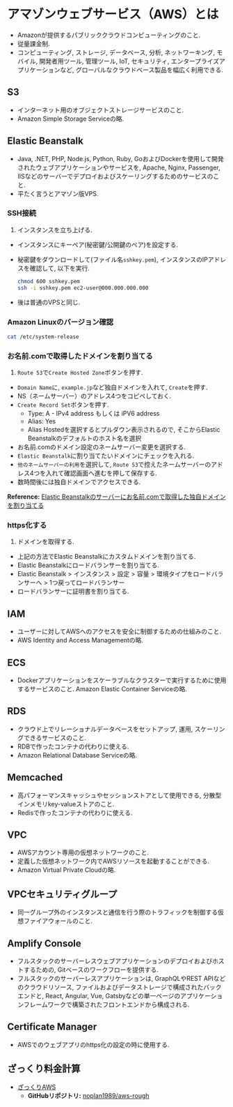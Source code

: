 # アマゾンウェブサービス（AWS）とは
- Amazonが提供するパブリッククラウドコンピューティングのこと.
- 従量課金制.
- コンピューティング, ストレージ, データベース, 分析, ネットワーキング, モバイル, 開発者用ツール, 管理ツール, IoT, セキュリティ, エンタープライズアプリケーションなど, グローバルなクラウドベース製品を幅広く利用できる.

## S3
- インターネット用のオブジェクトストレージサービスのこと.
- Amazon Simple Storage Serviceの略.

## Elastic Beanstalk
- Java, .NET, PHP, Node.js, Python, Ruby, GoおよびDockerを使用して開発されたウェブアプリケーションやサービスを, Apache, Nginx, Passenger, IISなどのサーバーでデプロイおよびスケーリングするためのサービスのこと.
- 平たく言うとアマゾン版VPS.

### SSH接続
1. インスタンスを立ち上げる.
- インスタンスにキーペア(秘密鍵/公開鍵のペア)を設定する.
- 秘密鍵をダウンロードして(ファイル名`sshkey.pem`), インスタンスのIPアドレスを確認して, 以下を実行.

    ```bash
    chmod 600 sshkey.pem
    ssh -i sshkey.pem ec2-user@000.000.000.000
    ```
- 後は普通のVPSと同じ.

### Amazon Linuxのバージョン確認
```bash
cat /etc/system-release
```

### お名前.comで取得したドメインを割り当てる
1. `Route 53`で`Create Hosted Zone`ボタンを押す.
- `Domain Name`に, `example.jp`など独自ドメインを入れて, `Create`を押す.
- NS（ネームサーバー）のアドレス4つをコピペしておく.
- `Create Record Set`ボタンを押す.
  - Type: A - IPv4 address もしくは iPV6 address
  - Alias: Yes
  - Alias Hostedを選択するとプルダウン表示されるので, そこからElastic Beanstalkのデフォルトのホスト名を選択
- お名前.comのドメイン設定のネームサーバー変更を選択する.
- `Elastic Beanstalk`に割り当てたいドメインにチェックを入れる.
- `他のネームサーバーの利用`を選択して, `Route 53`で控えたネームサーバーのアドレス4つを入れて確認画面へ進むを押して保存する.
- 数時間後には独自ドメインでアクセスできる.

**Reference:** [Elastic Beanstalkのサーバーにお名前.comで取得した独自ドメインを割り当てる](https://qiita.com/roba4coding/items/9eaa542caa29d588e4d1)

### https化する
1. ドメインを取得する.
- 上記の方法でElastic Beanstalkにカスタムドメインを割り当てる.
- Elastic Beanstalkにロードバランサーを割り当てる.
 - Elastic Beanstalk > インスタンス > 設定 > 容量 > 環境タイプをロードバランサーへ > 1つ戻ってロードバランサー
- ロードバランサーに証明書を割り当てる.

## IAM
- ユーザーに対してAWSへのアクセスを安全に制御するための仕組みのこと.
- AWS Identity and Access Managementの略.

## ECS
- Dockerアプリケーションをスケーラブルなクラスターで実行するために使用するサービスのこと.
Amazon Elastic Container Serviceの略.

## RDS
- クラウド上でリレーショナルデータベースをセットアップ, 運用, スケーリングできるサービスのこと.
- RDBで作ったコンテナの代わりに使える.
- Amazon Relational Database Serviceの略.

## Memcached
- 高パフォーマンスキャッシュやセッションストアとして使用できる, 分散型インメモリkey-valueストアのこと.
- Redisで作ったコンテナの代わりに使える.

## VPC
- AWSアカウント専用の仮想ネットワークのこと.
- 定義した仮想ネットワーク内でAWSリソースを起動することができる.
- Amazon Virtual Private Cloudの略.

## VPCセキュリティグループ
- 同一グループ外のインスタンスと通信を行う際のトラフィックを制御する仮想ファイアウォールのこと.

## Amplify Console
- フルスタックのサーバーレスウェブアプリケーションのデプロイおよびホストするための, Gitベースのワークフローを提供する.
- フルスタックのサーバーレスアプリケーションは, GraphQLやREST APIなどのクラウドリソース, ファイルおよびデータストレージで構成されたバックエンドと, React, Angular, Vue, Gatsbyなどの単一ページのアプリケーションフレームワークで構築されたフロントエンドから構成される.

## Certificate Manager
- AWSでのウェブアプリのhttps化の設定の時に使用する.

## ざっくり料金計算
- [ざっくりAWS](https://aws.noplan.cc)
  - **GitHubリポジトリ:** [noplan1989/aws-rough](https://github.com/noplan1989/aws-rough)
